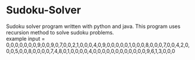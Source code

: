 # Sudoku-Solver
Sudoku solver program written with python and java.
This program uses recursion method to solve sudoku problems.
<br>example input = 0,0,0,0,0,0,0,9,0,0,9,0,7,0,0,2,1,0,0,0,4,0,9,0,0,0,0,0,1,0,0,0,8,0,0,0,7,0,0,4,2,0,0,0,5,0,0,8,0,0,0,0,7,4,8,0,1,0,0,0,0,4,0,0,0,0,0,0,0,0,0,0,0,0,9,6,1,3,0,0,0
